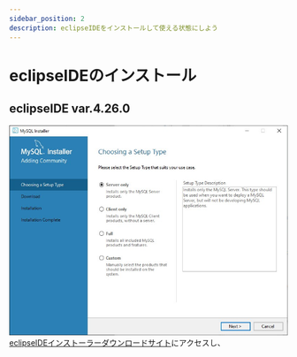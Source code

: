 ```yaml
---
sidebar_position: 2
description: eclipseIDEをインストールして使える状態にしよう
---
```

# eclipseIDEのインストール
## eclipseIDE var.4.26.0
![eclipseIDEインストーラー](./images/13.jpg)
[eclipseIDEインストーラーダウンロードサイト](https://willbrains.jp/)にアクセスし、